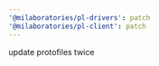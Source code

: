 ```yaml
---
'@milaboratories/pl-drivers': patch
'@milaboratories/pl-client': patch
---
```


update protofiles twice
